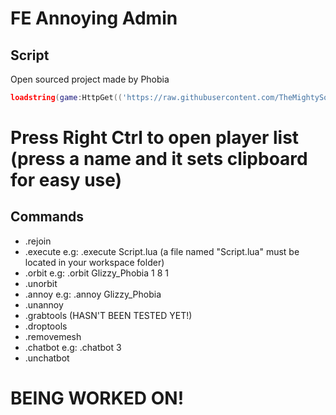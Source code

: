 # FE Annoying Admin

## Script
Open sourced project made by Phobia
```lua
loadstring(game:HttpGet(('https://raw.githubusercontent.com/TheMightySource/FE-Annoying-Admin/main/Main.lua'),true))()
```
# Press Right Ctrl to open player list (press a name and it sets clipboard for easy use)
## Commands
 * .rejoin
 * .execute <file name> e.g: .execute Script.lua (a file named "Script.lua" must be located in your workspace folder)
 * .orbit <full player name> <speed> <radius> <eclipse> e.g: .orbit Glizzy_Phobia 1 8 1
 * .unorbit
 * .annoy <full player name> e.g: .annoy Glizzy_Phobia
 * .unannoy
 * .grabtools (HASN'T BEEN TESTED YET!)
 * .droptools
 * .removemesh
 * .chatbot <time to chat> e.g: .chatbot 3
 * .unchatbot
 
 # BEING WORKED ON!

